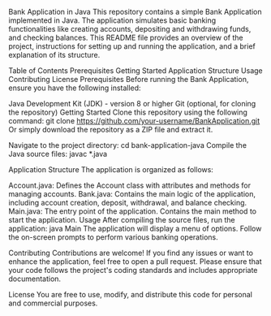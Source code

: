 Bank Application in Java
This repository contains a simple Bank Application implemented in Java. The application simulates basic banking functionalities like creating accounts, depositing and withdrawing funds, and checking balances. This README file provides an overview of the project, instructions for setting up and running the application, and a brief explanation of its structure.

Table of Contents
Prerequisites
Getting Started
Application Structure
Usage
Contributing
License
Prerequisites
Before running the Bank Application, ensure you have the following installed:

Java Development Kit (JDK) - version 8 or higher
Git (optional, for cloning the repository)
Getting Started
Clone this repository using the following command:
git clone https://github.com/your-username/BankApplication.git
Or simply download the repository as a ZIP file and extract it.

Navigate to the project directory:
cd bank-application-java
Compile the Java source files:
javac *.java

Application Structure
The application is organized as follows:

Account.java: Defines the Account class with attributes and methods for managing accounts.
Bank.java: Contains the main logic of the application, including account creation, deposit, withdrawal, and balance checking.
Main.java: The entry point of the application. Contains the main method to start the application.
Usage
After compiling the source files, run the application:
java Main
The application will display a menu of options. Follow the on-screen prompts to perform various banking operations.

Contributing
Contributions are welcome! If you find any issues or want to enhance the application, feel free to open a pull request. Please ensure that your code follows the project's coding standards and includes appropriate documentation.

License
You are free to use, modify, and distribute this code for personal and commercial purposes.

